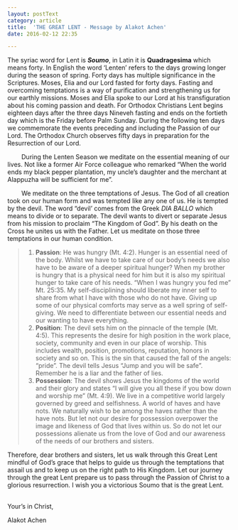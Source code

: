 ```yaml
---
layout: postText
category: article
title:  'THE GREAT LENT - Message by Alakot Achen'
date: 2016-02-12 22:35

---
```


The syriac word for Lent is **_Soumo_**, in Latin  it is **Quadragesima** which means forty. In English the word ‘Lenten’ refers to the days growing longer during the season of spring. Forty days has multiple significance in the Scriptures. Moses, Elia and our Lord fasted for forty days. Fasting and overcoming temptations is a way of purification and strengthening us for our earthly missions. Moses and Elia spoke to our Lord at his transfiguration about his coming passion and death. For Orthodox Christians Lent begins eighteen days after the three days Nineveh fasting and ends on the fortieth day which is the Friday before Palm Sunday. During the following ten days we commemorate the events preceding and including the Passion of our Lord. The  Orthodox  Church observes fifty days in preparation for the Resurrection of our Lord.   

&nbsp; &nbsp; &nbsp; &nbsp; During the Lenten Season we meditate on the essential meaning of our lives. Not like a former Air Force colleague who remarked “When the world ends my black pepper plantation, my uncle’s daughter and the merchant at Alappuzha will be sufficient for me”. 

&nbsp; &nbsp; &nbsp; &nbsp; We meditate on the three temptations of Jesus. The God of all creation took on our human form and was tempted like any one of us. He is tempted by the devil. The word “devil’ comes from the Greek _DIA BALLO_ which means to divide or to separate. The devil wants to divert or separate Jesus from his mission to proclaim “The Kingdom of God”. By his death on the Cross he unites us with the Father. Let us meditate on those three temptations in our human condition.

> 1. **Passion**:  He was hungry (Mt. 4:2). Hunger is an essential need of the body. Whilst we have to take care of our body’s needs we also have to be aware of a deeper spiritual hunger? When my brother is hungry that is a physical need for him but it is also my spiritual hunger to take care of his needs. “When I was hungry you fed me” Mt. 25:35. My self-disciplining should liberate my inner self to share from what I have with those who do not have.  Giving up some of our physical comforts may serve as a well spring of self-giving. We need to differentiate between our essential needs and our wanting to have everything.
> 2. **Position**: The devil sets him on the pinnacle of the temple (Mt. 4:5). This represents the desire for high position in the work place, society, community and even in our place of worship. This includes wealth, position, promotions, reputation, honors in society and so on.  This is the sin that caused the fall of the angels: “pride”. The devil tells Jesus “Jump and you will be safe”. Remember he is a liar and the father of lies.  
> 3. **Possession**: The devil shows Jesus the kingdoms of the world and their glory and states “I will give you all these if you bow down and worship me” (Mt. 4:9). We live in a competitive world largely governed by greed and selfishness. A world of haves and have nots. We naturally wish to be among the haves rather than the have nots. But let not our desire for possession overpower the image and likeness of God that lives within us. So do not let our possessions alienate us from the love of God and our awareness of the needs of our brothers and sisters.  

Therefore, dear brothers and sisters, let us walk through this Great Lent mindful of God’s grace that helps to guide us through the temptations that assail us and to keep us on the right path to His Kingdom. Let our journey through the great Lent prepare us to pass through the Passion of Christ to a glorious resurrection.  I wish you a victorious Soumo that is the great Lent.


<br>
Your’s  in Christ,  

Alakot Achen







